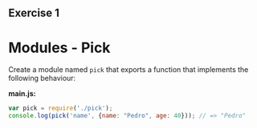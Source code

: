 ## Exercise 1

# Modules - Pick

Create a module named `pick` that exports a function that implements the following behaviour:


**main.js:**

```js
var pick = require('./pick');
console.log(pick('name', {name: "Pedro", age: 40})); // => "Pedro"
```
